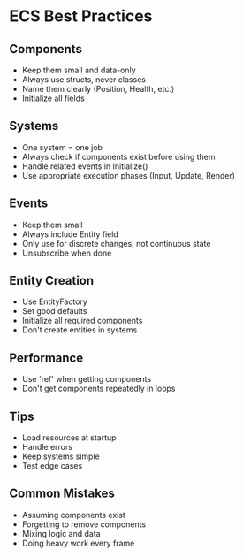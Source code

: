 # ECS Best Practices

## Components

- Keep them small and data-only
- Always use structs, never classes
- Name them clearly (Position, Health, etc.)
- Initialize all fields

## Systems

- One system = one job
- Always check if components exist before using them
- Handle related events in Initialize()
- Use appropriate execution phases (Input, Update, Render)

## Events

- Keep them small
- Always include Entity field
- Only use for discrete changes, not continuous state
- Unsubscribe when done

## Entity Creation

- Use EntityFactory
- Set good defaults
- Initialize all required components
- Don't create entities in systems

## Performance

- Use 'ref' when getting components
- Don't get components repeatedly in loops

## Tips

- Load resources at startup
- Handle errors
- Keep systems simple
- Test edge cases

## Common Mistakes

- Assuming components exist
- Forgetting to remove components
- Mixing logic and data
- Doing heavy work every frame
